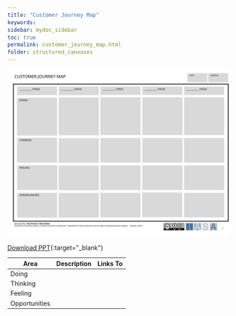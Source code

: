 ```yaml
---
title: "Customer Journey Map"
keywords: 
sidebar: mydoc_sidebar
toc: true
permalink: customer_journey_map.html
folder: structured_canvases
---
```


![image001](media/customer_journey_map001.svg)

[Download PPT](media/ppt/customer_journey_map.ppt){:target="_blank"}

| Area | Description | Links To |
| --- | --- | --- |
| Doing |   |   |
| Thinking |   |   |
| Feeling |   |   |
| Opportunities |   |   |